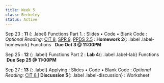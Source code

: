 ```yaml
---
title: Week 5 
class: Berkeley
status: Active
---
```


Sep 23
: **11** {: .label} Functions Part 1.
  : Slides &#8226; Code &#8226; Blank Code
: *Optional Reading:* [CIT 8](https://inferentialthinking.com/chapters/08/Functions_and_Tables.html), [SPR 9](https://cs.stanford.edu/people/nick/py/python-function.html), [PPDS 2.5](https://www.tomasbeuzen.com/python-programming-for-data-science/chapters/chapter2-loops-functions.html#functions)
: **Homework 2**{: .label .label-homework} Functions &nbsp; **Due Oct 3 @ 11:00PM**

Sep 25
: **12** {: .label} Functions Part 2
: **Lab 4**{: .label .label-lab} Functions &nbsp;**Due Sep 25 @ 11:00PM**

Sep 27
: **13** {: .label}  Applying
  : Slides &#8226; Code &#8226; Blank Code
: *Optional Reading:* [CIT 8.1](https://inferentialthinking.com/chapters/08/1/Applying_a_Function_to_a_Column.html)
 **Discussion 5**{: .label .label-discussion}
  : Worksheet
  <!--&#8226;[Solutions](./assignments/disc01-sols.pdf) -->
